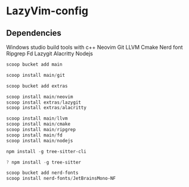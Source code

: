 # LazyVim-config

## Dependencies
Windows studio build tools with c++
Neovim
Git
LLVM
Cmake
Nerd font
Ripgrep
Fd
Lazygit
Alacritty
Nodejs

```powershell
scoop bucket add main

scoop install main/git

scoop bucket add extras

scoop install main/neovim
scoop install extras/lazygit
scoop install extras/alacritty

scoop install main/llvm
scoop install main/cmake
scoop install main/ripgrep
scoop install main/fd
scoop install main/nodejs

npm install -g tree-sitter-cli

? npm install -g tree-sitter
```
```powershell
scoop bucket add nerd-fonts
scoop install nerd-fonts/JetBrainsMono-NF
```
